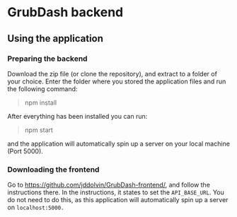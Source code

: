 # GrubDash backend
## Using the application

### Preparing the backend
Download the zip file (or clone the repository), and extract to a folder of your choice.
Enter the folder where you stored the application files and run the following command:
> npm install

After everything has been installed you can run:
>npm start

and the application will automatically spin up a server on your local machine (Port 5000).

### Downloading the frontend
Go to https://github.com/jddolvin/GrubDash-frontend/, and follow the instructions there.
In the instructions, it states to set the `API_BASE_URL`. You do not need to do this, as this application will automatically spin up a server on `localhost:5000.`
